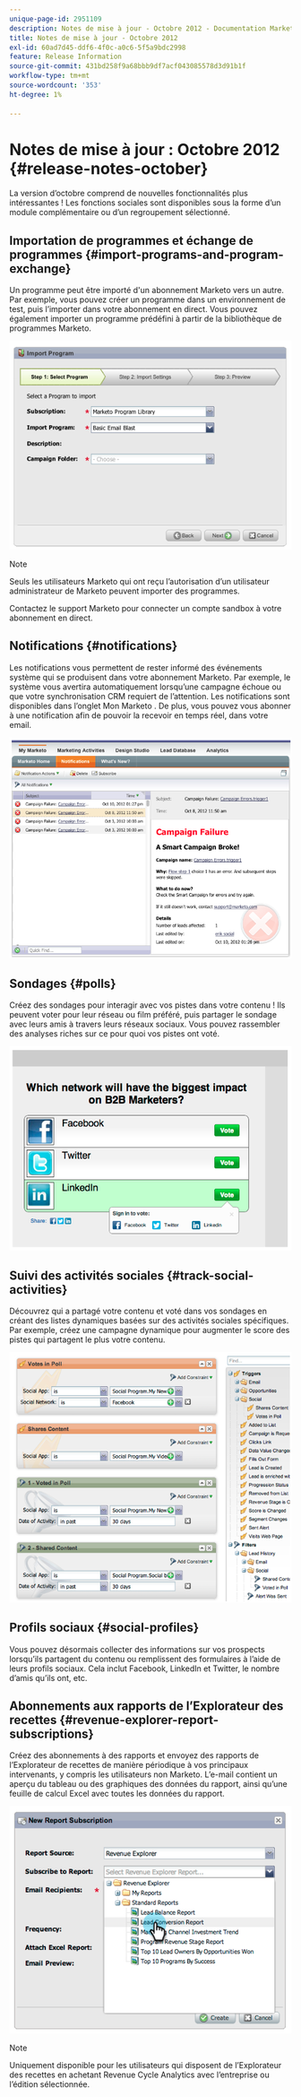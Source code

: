 ```yaml
---
unique-page-id: 2951109
description: Notes de mise à jour - Octobre 2012 - Documentation Marketo - Documentation du produit
title: Notes de mise à jour - Octobre 2012
exl-id: 60ad7d45-ddf6-4f0c-a0c6-5f5a9bdc2998
feature: Release Information
source-git-commit: 431bd258f9a68bbb9df7acf043085578d3d91b1f
workflow-type: tm+mt
source-wordcount: '353'
ht-degree: 1%

---
```


# Notes de mise à jour : Octobre 2012 {#release-notes-october}

La version d’octobre comprend de nouvelles fonctionnalités plus intéressantes ! Les fonctions sociales sont disponibles sous la forme d’un module complémentaire ou d’un regroupement sélectionné.

## Importation de programmes et échange de programmes {#import-programs-and-program-exchange}

Un programme peut être importé d&#39;un abonnement Marketo vers un autre. Par exemple, vous pouvez créer un programme dans un environnement de test, puis l’importer dans votre abonnement en direct. Vous pouvez également importer un programme prédéfini à partir de la bibliothèque de programmes Marketo.

![](assets/image2014-9-23-10-3a46-3a42.png)

>[!NOTE]
>
>Seuls les utilisateurs Marketo qui ont reçu l’autorisation d’un utilisateur administrateur de Marketo peuvent importer des programmes.
>
>Contactez le support Marketo pour connecter un compte sandbox à votre abonnement en direct.

## Notifications {#notifications}

Les notifications vous permettent de rester informé des événements système qui se produisent dans votre abonnement Marketo. Par exemple, le système vous avertira automatiquement lorsqu’une campagne échoue ou que votre synchronisation CRM requiert de l’attention. Les notifications sont disponibles dans l’onglet Mon Marketo . De plus, vous pouvez vous abonner à une notification afin de pouvoir la recevoir en temps réel, dans votre email.

![](assets/image2014-9-23-10-3a46-3a53.png)

## Sondages {#polls}

Créez des sondages pour interagir avec vos pistes dans votre contenu ! Ils peuvent voter pour leur réseau ou film préféré, puis partager le sondage avec leurs amis à travers leurs réseaux sociaux. Vous pouvez rassembler des analyses riches sur ce pour quoi vos pistes ont voté.

![](assets/image2014-9-23-10-3a47-3a6.png)

## Suivi des activités sociales {#track-social-activities}

Découvrez qui a partagé votre contenu et voté dans vos sondages en créant des listes dynamiques basées sur des activités sociales spécifiques. Par exemple, créez une campagne dynamique pour augmenter le score des pistes qui partagent le plus votre contenu.

![](assets/image2014-9-23-10-3a47-3a20.png)

## Profils sociaux {#social-profiles}

Vous pouvez désormais collecter des informations sur vos prospects lorsqu’ils partagent du contenu ou remplissent des formulaires à l’aide de leurs profils sociaux. Cela inclut Facebook, LinkedIn et Twitter, le nombre d’amis qu’ils ont, etc.

## Abonnements aux rapports de l’Explorateur des recettes {#revenue-explorer-report-subscriptions}

Créez des abonnements à des rapports et envoyez des rapports de l’Explorateur de recettes de manière périodique à vos principaux intervenants, y compris les utilisateurs non Marketo. L’e-mail contient un aperçu du tableau ou des graphiques des données du rapport, ainsi qu’une feuille de calcul Excel avec toutes les données du rapport.

![](assets/image2014-9-23-10-3a47-3a33.png)

>[!NOTE]
>
>Uniquement disponible pour les utilisateurs qui disposent de l’Explorateur des recettes en achetant Revenue Cycle Analytics avec l’entreprise ou l’édition sélectionnée.
